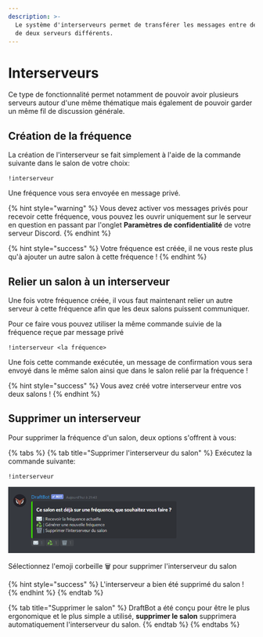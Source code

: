 ```yaml
---
description: >-
  Le système d'interserveurs permet de transférer les messages entre deux salons
  de deux serveurs différents.
---
```


# Interserveurs

Ce type de fonctionnalité permet notamment de pouvoir avoir plusieurs serveurs autour d'une même thématique mais également de pouvoir garder un même fil de discussion générale.

## Création de la fréquence

La création de l'interserveur se fait simplement à l'aide de la commande suivante dans le salon de votre choix:

```
!interserveur
```

Une fréquence vous sera envoyée en message privé.

{% hint style="warning" %}
Vous devez activer vos messages privés pour recevoir cette fréquence, vous pouvez les ouvrir uniquement sur le serveur en question en passant par l'onglet **Paramètres de confidentialité** de votre serveur Discord.
{% endhint %}

{% hint style="success" %}
Votre fréquence est créée, il ne vous reste plus qu'à ajouter un autre salon à cette fréquence !
{% endhint %}

## Relier un salon à un interserveur

Une fois votre fréquence créée, il vous faut maintenant relier un autre serveur à cette fréquence afin que les deux salons puissent communiquer.

Pour ce faire vous pouvez utiliser la même commande suivie de la fréquence reçue par message privé

```text
!interserveur <la fréquence>
```

Une fois cette commande exécutée, un message de confirmation vous sera envoyé dans le même salon ainsi que dans le salon relié par la fréquence !

{% hint style="success" %}
Vous avez créé votre interserveur entre vos deux salons !
{% endhint %}

## Supprimer un interserveur

Pour supprimer la fréquence d'un salon, deux options s'offrent à vous:

{% tabs %}
{% tab title="Supprimer l\'interserveur du salon" %}
Exécutez la commande suivante:

```text
!interserveur
```

![R&#xE9;ponse de DraftBot &#xE0; la commande](../.gitbook/assets/image%20%281%29.png)

Sélectionnez l'emoji corbeille 🗑️ pour supprimer l'interserveur du salon

{% hint style="success" %}
L'interserveur a bien été supprimé du salon !
{% endhint %}
{% endtab %}

{% tab title="Supprimer le salon" %}
DraftBot a été conçu pour être le plus ergonomique et le plus simple a utilisé, **supprimer le salon** supprimera automatiquement l'interserveur du salon.
{% endtab %}
{% endtabs %}

